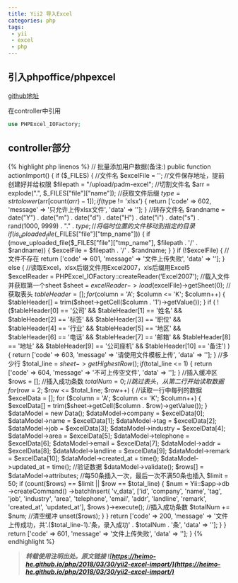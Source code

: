 ```yaml
---
title: Yii2 导入Excel
categories: php
tags:
 - yii
 - excel
 - php
---
```


## 引入phpoffice/phpexcel

[github地址](https://github.com/PHPOffice/PHPExcel)

在controller中引用

```php
use PHPExcel_IOFactory;
```

<!-- more -->

## controller部分

{% highlight php linenos %}
    // 批量添加用户数据(备注:)
    public function actionImport()
    {
        if ($_FILES) {
            //文件名
            $excelFile = '';
            //文件保存地址，提前创建好并给权限
            $filepath = "/upload/padm-excel";
            //切割文件名
            $arr = explode(".", $_FILES["file"]["name"]);
            //获取文件后缀
            $type = strtolower($arr[count($arr) - 1]);
            if ($type != 'xlsx') {
                return ['code' => 602, 'message' => '只允许上传xlsx文件', 'data' => ''];
            }
            //转存文件名
            $randname = date("Y") . date("m") . date("d") . date("H") . date("i") . date("s") . rand(1000, 9999) . "." . $type;
            //将临时位置的文件移动到指定的目录
            if (is_uploaded_file($_FILES["file"]["tmp_name"])) {
                if (move_uploaded_file($_FILES["file"]["tmp_name"], $filepath . '/' . $randname)) {
                    $excelFile = $filepath . '/' . $randname;
                }
            }
            if (!$excelFile) {
                //文件不存在
                return ['code' => 601, 'message' => '文件上传失败', 'data' => ''];
            } else {
                //读取Excel，xlsx后缀文件用Excel2007，xls后缀用Excel5
                $excelReader = PHPExcel_IOFactory::createReader('Excel2007');
                //载入文件并获取第一个sheet
                $sheet = $excelReader->load($excelFile)->getSheet(0);
                //获取表头
                $tableHeader = [];
                for ($column = 'A'; $column <= 'K'; $column++) {
                    $tableHeader[] = trim($sheet->getCell($column . '1')->getValue());
                }
                if (
                !($tableHeader[0] == '公司'
                    && $tableHeader[1] == '姓名'
                    && $tableHeader[2] == '标签'
                    && $tableHeader[3] == '职位'
                    && $tableHeader[4] == '行业'
                    && $tableHeader[5] == '地区'
                    && $tableHeader[6] == '电话'
                    && $tableHeader[7] == '邮箱'
                    && $tableHeader[8] == '地址'
                    && $tableHeader[9] == '公司座机'
                    && $tableHeader[10] == '备注')
                ) {
                    return ['code' => 603, 'message' => '请使用文件模板上传', 'data' => ''];
                }
                //多少行
                $total_line = $sheet->getHighestRow();
                if ($total_line <= 1) {
                    return ['code' => 604, 'message' => '不可上传空文件', 'data' => ''];
                }
                //插入缓冲区
                $rows = [];
                //插入成功条数
                $totalNum = 0;
                //跳过表头，从第二行开始读取数据
                for ($row = 2; $row <= $total_line; $row++) {
                    //读取一行中每列的数据
                    $excelData = [];
                    for ($column = 'A'; $column <= 'K'; $column++) {
                        $excelData[] = trim($sheet->getCell($column . $row)->getValue());
                    }
                    $dataModel = new Data();
                    $dataModel->company = $excelData[0];
                    $dataModel->name = $excelData[1];
                    $dataModel->tag = $excelData[2];
                    $dataModel->job = $excelData[3];
                    $dataModel->industry = $excelData[4];
                    $dataModel->area = $excelData[5];
                    $dataModel->telephone = $excelData[6];
                    $dataModel->email = $excelData[7];
                    $dataModel->addr = $excelData[8];
                    $dataModel->landline = $excelData[9];
                    $dataModel->remark = $excelData[10];
                    $dataModel->created_at = time();
                    $dataModel->updated_at = time();
                    //验证数据
                    $dataModel->validate();
                    $rows[] = $dataModel->attributes;
                    //每50条插入一次，最后一次不满50条也插入
                    $limit = 50;
                    if (count($rows) == $limit || $row == $total_line) {
                        $num = Yii::$app->db
                            ->createCommand()
                            ->batchInsert(
                                'v_data',
                                ['id', 'company', 'name', 'tag', 'job', 'industry', 'area', 'telephone', 'email', 'addr', 'landline', 'remark', 'created_at', 'updated_at'],
                                $rows
                            )->execute();
                        //插入成功条数
                        $totalNum += $num;
                        //清空缓冲
                        unset($rows);
                    }
                }
                return ['code' => 200, 'message' => '文件上传成功，共'.($total_line-1).'条，录入成功' . $totalNum . '条', 'data' => ''];
            }
        }
        return ['code' => 601, 'message' => '文件上传失败', 'data' => ''];
    }
{% endhighlight %}



> ***转载使用注明出处。原文链接 ![https://heimo-he.github.io/php/2018/03/30/yii2-excel-import/](https://heimo-he.github.io/php/2018/03/30/yii2-excel-import/)***